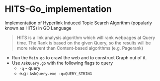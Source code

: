 # HITS-Go_implementation

Implementation of Hyperlink Induced Topic Search Algorithm (popularly known as HITS) in GO Language

> HITS is a link analysis algorithm which will rank webpages at Query time. The Rank is based on the given Query, so the results will be more relevent than Content-based algorithms (e.g. Pagerank)

- Run the `Main.go` to crawl the web and to construct Graph out of it.
- Use `AskQuery.go` with the following flags to query
  - `-q` - query
  - e.g : `AskQuery.exe -q=QUERY_STRING`
